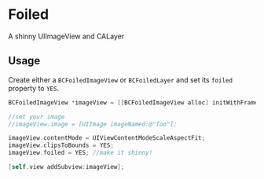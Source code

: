 # Foiled
A shinny UIImageView and CALayer

## Usage
Create either a `BCFoiledImageView` or `BCFoiledLayer` and set its `foiled` property to `YES`.

```objective-c
BCFoiledImageView *imageView = [[BCFoiledImageView alloc] initWithFrame: self.view.bounds];

//set your image
//imageView.image = [UIImage imageNamed:@"foo"];

imageView.contentMode = UIViewContentModeScaleAspectFit;
imageView.clipsToBounds = YES;
imageView.foiled = YES; //make it shinny!

[self.view addSubview:imageView];
```
